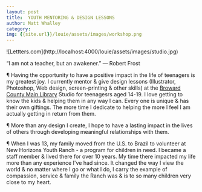 ```yaml
---
layout: post
title:  YOUTH MENTORING & DESIGN LESSONS
author: Matt Whalley
category: 
img: {{site.url}}/louie/assets/images/workshop.png
---
```


<div class="column green" markdown="1">
![Lettters.com](http://localhost:4000/louie/assets/images/studio.jpg)
</div>

<span class="intro__p" markdown="1">“I am not a teacher, but an awakener.” 
―&nbsp;Robert&nbsp;Frost</span>

¶ Having the opportunity to have a positive impact in the life of teenagers is my greatest joy. I currently mentor & give design lessons (Illustrator, Photoshop, Web design, screen-printing & other skills) at the [Broward County Main Library](http://www.broward.org/LIBRARY/LOCATIONSHOURS/BRANCHES/Pages/MN.aspx) Studio for teenagesrs aged 14-19. I love getting to know the kids & helping them in any way I can. Every one is unique & has their own giftings. The more time I dedicate to helping the more I feel I am actually getting in return from them.

¶ More than any design I create, I hope to have a lasting impact in the lives of others through developing meaningful relationships with them.

¶ When I was 13, my family moved from the U.S. to Brazil to volunteer at New Horizons Youth Ranch - a program for children in need. I became a staff member & lived there for over 10 years. My time there impacted my life more than any experience I've had since. It changed the way I view the world & no matter where I go or what I do, I carry the example of compassion, service & family the Ranch was & is to so many children very close to my heart.